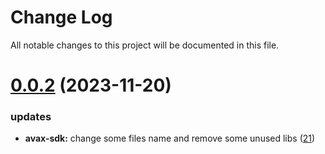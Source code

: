 
# Change Log

All notable changes to this project will be documented in this file.

# [0.0.2](https://github.com/bxlkm/go-wallet-sdk) (2023-11-20)

### updates

- **avax-sdk:** change some files name and remove some unused libs ([21](https://github.com/bxlkm/go-wallet-sdk/pull/21))
